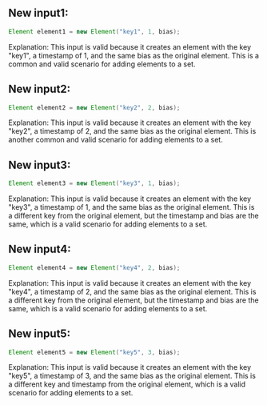 ## New input1:
```java
Element element1 = new Element("key1", 1, bias);
```
Explanation: This input is valid because it creates an element with the key "key1", a timestamp of 1, and the same bias as the original element. This is a common and valid scenario for adding elements to a set.

## New input2:
```java
Element element2 = new Element("key2", 2, bias);
```
Explanation: This input is valid because it creates an element with the key "key2", a timestamp of 2, and the same bias as the original element. This is another common and valid scenario for adding elements to a set.

## New input3:
```java
Element element3 = new Element("key3", 1, bias);
```
Explanation: This input is valid because it creates an element with the key "key3", a timestamp of 1, and the same bias as the original element. This is a different key from the original element, but the timestamp and bias are the same, which is a valid scenario for adding elements to a set.

## New input4:
```java
Element element4 = new Element("key4", 2, bias);
```
Explanation: This input is valid because it creates an element with the key "key4", a timestamp of 2, and the same bias as the original element. This is a different key from the original element, but the timestamp and bias are the same, which is a valid scenario for adding elements to a set.

## New input5:
```java
Element element5 = new Element("key5", 3, bias);
```
Explanation: This input is valid because it creates an element with the key "key5", a timestamp of 3, and the same bias as the original element. This is a different key and timestamp from the original element, which is a valid scenario for adding elements to a set.
